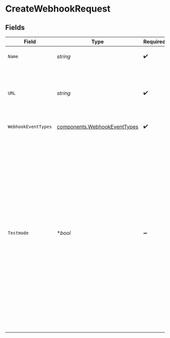 # CreateWebhookRequest


## Fields

| Field                                                                                                                                                                                                                                                                                                            | Type                                                                                                                                                                                                                                                                                                             | Required                                                                                                                                                                                                                                                                                                         | Description                                                                                                                                                                                                                                                                                                      | Example                                                                                                                                                                                                                                                                                                          |
| ---------------------------------------------------------------------------------------------------------------------------------------------------------------------------------------------------------------------------------------------------------------------------------------------------------------- | ---------------------------------------------------------------------------------------------------------------------------------------------------------------------------------------------------------------------------------------------------------------------------------------------------------------- | ---------------------------------------------------------------------------------------------------------------------------------------------------------------------------------------------------------------------------------------------------------------------------------------------------------------- | ---------------------------------------------------------------------------------------------------------------------------------------------------------------------------------------------------------------------------------------------------------------------------------------------------------------- | ---------------------------------------------------------------------------------------------------------------------------------------------------------------------------------------------------------------------------------------------------------------------------------------------------------------- |
| `Name`                                                                                                                                                                                                                                                                                                           | *string*                                                                                                                                                                                                                                                                                                         | :heavy_check_mark:                                                                                                                                                                                                                                                                                               | A name that identifies the webhook.                                                                                                                                                                                                                                                                              | Webhook #1                                                                                                                                                                                                                                                                                                       |
| `URL`                                                                                                                                                                                                                                                                                                            | *string*                                                                                                                                                                                                                                                                                                         | :heavy_check_mark:                                                                                                                                                                                                                                                                                               | The URL Mollie will send the events to. This URL must be publicly accessible.                                                                                                                                                                                                                                    | https://mollie.com/                                                                                                                                                                                                                                                                                              |
| `WebhookEventTypes`                                                                                                                                                                                                                                                                                              | [components.WebhookEventTypes](../../models/components/webhookeventtypes.md)                                                                                                                                                                                                                                     | :heavy_check_mark:                                                                                                                                                                                                                                                                                               | The event's type                                                                                                                                                                                                                                                                                                 | payment-link.paid                                                                                                                                                                                                                                                                                                |
| `Testmode`                                                                                                                                                                                                                                                                                                       | **bool*                                                                                                                                                                                                                                                                                                          | :heavy_minus_sign:                                                                                                                                                                                                                                                                                               | Whether to create the entity in test mode or live mode.<br/><br/>Most API credentials are specifically created for either live mode or test mode, in which case this parameter can be<br/>omitted. For organization-level credentials such as OAuth access tokens, you can enable test mode by setting<br/>`testmode` to `true`. | false                                                                                                                                                                                                                                                                                                            |